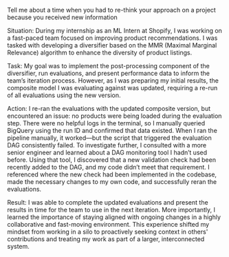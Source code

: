 Tell me about a time when you had to re-think your approach on a project because you received new information

Situation:
During my internship as an ML Intern at Shopify, I was working on a fast-paced team focused on improving product recommendations. I was tasked with developing a diversifier based on the MMR (Maximal Marginal Relevance) algorithm to enhance the diversity of product listings.

Task:
My goal was to implement the post-processing component of the diversifier, run evaluations, and present performance data to inform the team’s iteration process. However, as I was preparing my initial results, the composite model I was evaluating against was updated, requiring a re-run of all evaluations using the new version.

Action:
I re-ran the evaluations with the updated composite version, but encountered an issue: no products were being loaded during the evaluation step. There were no helpful logs in the terminal, so I manually queried BigQuery using the run ID and confirmed that data existed. When I ran the pipeline manually, it worked—but the script that triggered the evaluation DAG consistently failed.
To investigate further, I consulted with a more senior engineer and learned about a DAG monitoring tool I hadn’t used before. Using that tool, I discovered that a new validation check had been recently added to the DAG, and my code didn’t meet that requirement. I referenced where the new check had been implemented in the codebase, made the necessary changes to my own code, and successfully reran the evaluations.

Result:
I was able to complete the updated evaluations and present the results in time for the team to use in the next iteration. More importantly, I learned the importance of staying aligned with ongoing changes in a highly collaborative and fast-moving environment. This experience shifted my mindset from working in a silo to proactively seeking context in others' contributions and treating my work as part of a larger, interconnected system.